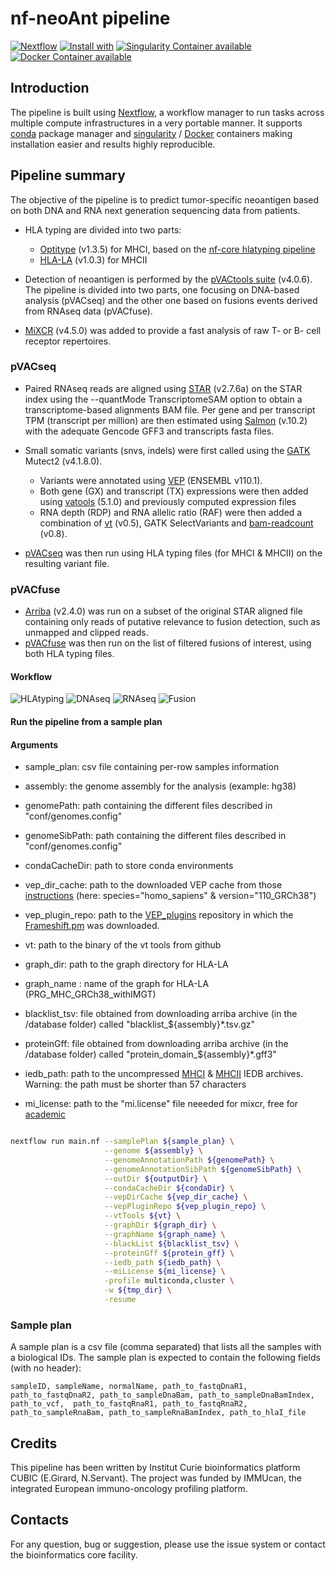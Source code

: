 # nf-neoAnt pipeline 

[![Nextflow](https://img.shields.io/badge/nextflow-%E2%89%A519.10.0-brightgreen.svg)](https://www.nextflow.io/)
[![Install with](https://anaconda.org/anaconda/conda-build/badges/installer/conda.svg)](https://conda.anaconda.org/anaconda)
[![Singularity Container available](https://img.shields.io/badge/singularity-available-7E4C74.svg)](https://singularity.lbl.gov/)
[![Docker Container available](https://img.shields.io/badge/docker-available-003399.svg)](https://www.docker.com/)

## Introduction

The pipeline is built using [Nextflow](https://www.nextflow.io), a workflow manager to run tasks across multiple compute infrastructures in a very portable manner.
It supports [conda](https://docs.conda.io) package manager and  [singularity](https://sylabs.io/guides/3.6/user-guide/) / [Docker](https://www.docker.com/) containers making installation easier and results highly reproducible.

## Pipeline summary

The objective of the pipeline is to predict tumor-specific neoantigen based on both DNA and RNA next generation sequencing data from patients.

* HLA typing are divided into two parts:
	- [Optitype](https://github.com/FRED-2/OptiType) (v1.3.5) for MHCI, based on the [nf-core hlatyping pipeline](https://nf-co.re/hlatyping/2.0.0)
	- [HLA-LA](https://github.com/DiltheyLab/HLA-LA) (v1.0.3) for MHCII

* Detection of neoantigen is performed by the [pVACtools suite](https://pvactools.readthedocs.io) (v4.0.6). The pipeline is divided into two parts, one focusing on DNA-based analysis (pVACseq) and the other one based on fusions events derived from RNAseq data (pVACfuse).

* [MiXCR](https://github.com/milaboratory/mixcr) (v4.5.0) was added to provide a fast analysis of raw T- or B- cell receptor repertoires. 

### pVACseq

* Paired RNAseq reads are aligned using [STAR](https://github.com/alexdobin/STAR) (v2.7.6a) on the STAR index using the --quantMode TranscriptomeSAM option to obtain a transcriptome-based alignments BAM file. Per gene and per transcript TPM (transcript per million) are then estimated using [Salmon](https://github.com/COMBINE-lab/salmon) (v.10.2) with the adequate Gencode GFF3 and transcripts fasta files.

* Small somatic variants (snvs, indels) were first called using the [GATK](https://gatk.broadinstitute.org/hc/en-us) Mutect2 (v4.1.8.0). 
	- Variants were annotated using [VEP](http://useast.ensembl.org/info/docs/tools/vep/script/index.html) (ENSEMBL v110.1).
	- Both gene (GX) and transcript (TX) expressions were then added using [vatools](https://github.com/griffithlab/VAtools) (5.1.0) and previously computed expression files
	- RNA depth (RDP) and RNA allelic ratio (RAF) were then added a combination of [vt](https://github.com/atks/vt) (v0.5), GATK SelectVariants and [bam-readcount](https://github.com/genome/bam-readcount) (v0.8).

* [pVACseq](https://pvactools.readthedocs.io/en/latest/pvacseq.html) was then run using HLA typing files (for MHCI & MHCII) on the resulting variant file.

### pVACfuse

* [Arriba](https://github.com/suhrig/arriba) (v2.4.0) was run on a subset of the original STAR aligned file containing only reads of putative relevance to fusion detection, such as unmapped and clipped reads.
* [pVACfuse](https://pvactools.readthedocs.io/en/latest/pvacfuse.html) was then run on the list of filtered fusions of interest, using both HLA typing files. 


#### Workflow

![HLAtyping](docs/images/hla_workflow.jpg)
![DNAseq](docs/images/dna_workflow.jpg)
![RNAseq](docs/images/rna_workflow.jpg)
![Fusion](docs/images/fusion_workflow.jpg)


#### Run the pipeline from a sample plan

#### Arguments

- sample_plan: csv file containing per-row samples information

- assembly: the genome assembly for the analysis (example: hg38)
- genomePath: path containing the different files described in "conf/genomes.config"
- genomeSibPath: path containing the different files described in "conf/genomes.config"

- condaCacheDir: path to store conda environments

- vep_dir_cache: path to the downloaded VEP cache from those [instructions](http://useast.ensembl.org/info/docs/tools/vep/script/vep_cache.html#cache) (here: species="homo_sapiens" & version="110_GRCh38")
- vep_plugin_repo: path to the [VEP_plugins](https://github.com/Ensembl/VEP_plugins.git) repository in which the [Frameshift.pm](https://raw.githubusercontent.com/griffithlab/pVACtools/v2.0.0/tools/pvacseq/VEP_plugins/Frameshift.pm) was downloaded.

- vt: path to the binary of the vt tools from github

- graph_dir: path to the graph directory for HLA-LA
- graph_name : name of the graph for HLA-LA (PRG_MHC_GRCh38_withIMGT)

- blacklist_tsv: file obtained from downloading arriba archive (in the /database  folder) called "blacklist_${assembly}*.tsv.gz"
- proteinGff: file obtained from downloading arriba archive (in the /database  folder) called "protein_domain_${assembly}*.gff3"

- iedb_path: path to the uncompressed [MHCI](https://downloads.iedb.org/tools/mhci/) & [MHCII](https://downloads.iedb.org/tools/mhcii/) IEDB archives. Warning: the path must be shorter than 57 characters 

- mi_license: path to the "mi.license" file neeeded for mixcr, free for [academic](https://licensing.milaboratories.com/)


```bash

nextflow run main.nf --samplePlan ${sample_plan} \
					 --genome ${assembly} \
					 --genomeAnnotationPath ${genomePath} \
					 --genomeAnnotationSibPath ${genomeSibPath}	\
					 --outDir ${outputDir} \
					 --condaCacheDir ${condaDir} \
                     --vepDirCache ${vep_dir_cache} \
                     --vepPluginRepo ${vep_plugin_repo} \
                     --vtTools ${vt} \
                     --graphDir ${graph_dir} \
                     --graphName ${graph_name} \
                     --blackList ${blacklist_tsv} \
                     --proteinGff ${protein_gff} \
                     --iedb_path ${iedb_path} \
                     --miLicense ${mi_license} \
                     -profile multiconda,cluster \
                     -w ${tmp_dir} \
                     -resume
```

### Sample plan

A sample plan is a csv file (comma separated) that lists all the samples with a biological IDs.
The sample plan is expected to contain the following fields (with no header):

```
sampleID, sampleName, normalName, path_to_fastqDnaR1, path_to_fastqDnaR2, path_to_sampleDnaBam, path_to_sampleDnaBamIndex, path_to_vcf,  path_to_fastqRnaR1, path_to_fastqRnaR2, path_to_sampleRnaBam, path_to_sampleRnaBamIndex, path_to_hlaI_file
```

## Credits

This pipeline has been written by Institut Curie bioinformatics platform CUBIC (E.Girard, N.Servant). The project was funded by IMMUcan, the integrated European immuno-oncology profiling platform. 

## Contacts

For any question, bug or suggestion, please use the issue system or contact the bioinformatics core facility.
